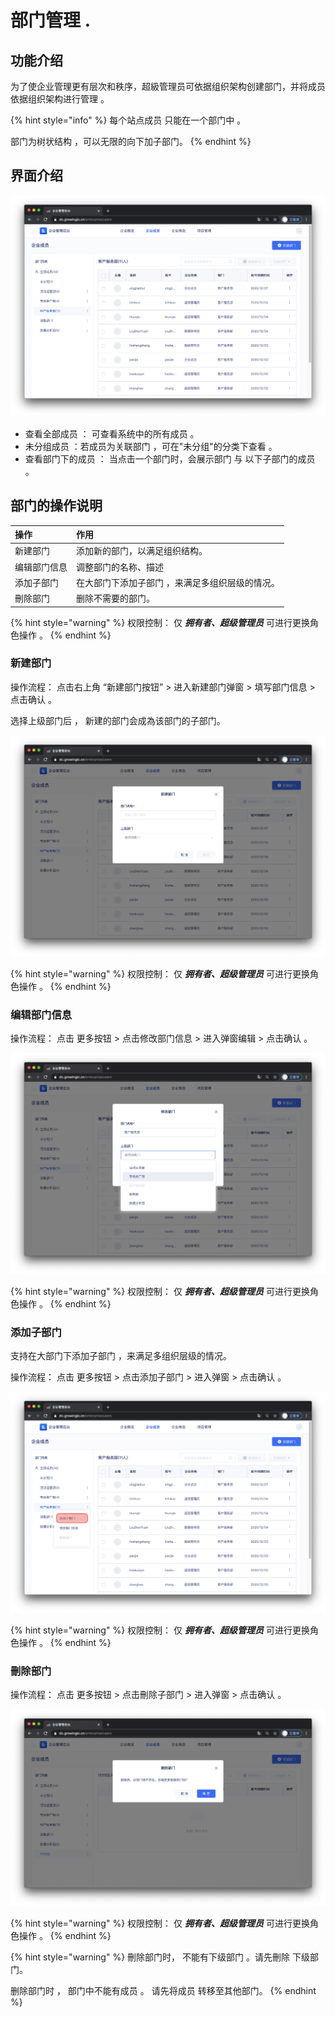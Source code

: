# 部门管理 .

## 功能介绍

为了使企业管理更有层次和秩序，超級管理员可依据组织架构创建部门，并将成员依据组织架构进行管理 。 

{% hint style="info" %}
每个站点成员 只能在一个部门中 。

部门为树状结构 ，可以无限的向下加子部门。
{% endhint %}

## 界面介绍

![](../../../.gitbook/assets/ying-mu-jie-tu-20201207-xia-wu-3.22.29.png)

* 查看全部成员  ： 可查看系统中的所有成员 。
* 未分组成员 ：若成员为关联部门 ，可在"未分组"的分类下查看 。‌
* 查看部门下的成员 ： 当点击一个部门时，会展示部门 与 以下子部门的成员 。

## 部门的操作说明

| 操作 | 作用 |
| :--- | :--- |
| 新建部门 | 添加新的部门，以满足组织结构。 |
| 编辑部门信息 | 调整部门的名称、描述 |
| 添加子部门 | 在大部门下添加子部门 ，来满足多组织层级的情况。 |
| 刪除部门 | 删除不需要的部门。 |

{% hint style="warning" %}
权限控制： 仅  _**拥有者、超级管理员**_  可进行更换角色操作 。
{% endhint %}

### 

### 新建部门

操作流程： 点击右上角 “新建部门按钮”  &gt;  进入新建部门弹窗  &gt;  填写部门信息  &gt;  点击确认 。

选择上级部门后 ， 新建的部门会成為该部门的子部门。 

![](../../../.gitbook/assets/ying-mu-jie-tu-20201207-xia-wu-3.22.55.png)

{% hint style="warning" %}
权限控制： 仅  _**拥有者、超级管理员**_  可进行更换角色操作 。
{% endhint %}



### 编辑部门信息

操作流程： 点击 更多按钮 &gt;  点击修改部门信息 &gt; 进入弹窗编辑 &gt; 点击确认 。

![](../../../.gitbook/assets/ying-mu-jie-tu-20201207-xia-wu-3.21.42.png)

{% hint style="warning" %}
权限控制： 仅  _**拥有者、超级管理员**_  可进行更换角色操作 。
{% endhint %}

### 

### 添加子部门

支持在大部门下添加子部门 ，来满足多组织层级的情况。

操作流程： 点击 更多按钮 &gt;  点击添加子部门 &gt; 进入弹窗 &gt; 点击确认 。

![](../../../.gitbook/assets/ying-mu-jie-tu-20201207-xia-wu-3.23.39.png)

{% hint style="warning" %}
权限控制： 仅  _**拥有者、超级管理员**_  可进行更换角色操作 。
{% endhint %}

### 

### 刪除部门

操作流程： 点击 更多按钮 &gt;  点击刪除子部门 &gt; 进入弹窗 &gt; 点击确认 。

![](../../../.gitbook/assets/ying-mu-jie-tu-20201207-xia-wu-3.24.29.png)

{% hint style="warning" %}
权限控制： 仅  _**拥有者、超级管理员**_  可进行更换角色操作 。
{% endhint %}

{% hint style="warning" %}
刪除部门时， 不能有下级部门 。请先刪除 下级部门。

删除部门时 ， 部门中不能有成员 。 请先将成员 转移至其他部门。
{% endhint %}









